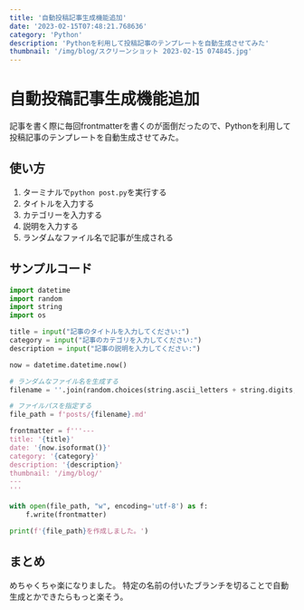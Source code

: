 ```yaml
---
title: '自動投稿記事生成機能追加'
date: '2023-02-15T07:48:21.768636'
category: 'Python'
description: 'Pythonを利用して投稿記事のテンプレートを自動生成させてみた'
thumbnail: '/img/blog/スクリーンショット 2023-02-15 074845.jpg'
---
```

# 自動投稿記事生成機能追加
記事を書く際に毎回frontmatterを書くのが面倒だったので、Pythonを利用して投稿記事のテンプレートを自動生成させてみた。

## 使い方
1. ターミナルで`python post.py`を実行する
2. タイトルを入力する
3. カテゴリーを入力する
4. 説明を入力する
5. ランダムなファイル名で記事が生成される

## サンプルコード
```python
import datetime
import random
import string
import os

title = input("記事のタイトルを入力してください:")
category = input("記事のカテゴリを入力してください:")
description = input("記事の説明を入力してください:")

now = datetime.datetime.now()

# ランダムなファイル名を生成する
filename = ''.join(random.choices(string.ascii_letters + string.digits, k=10))

# ファイルパスを指定する
file_path = f'posts/{filename}.md'

frontmatter = f'''---
title: '{title}'
date: '{now.isoformat()}'
category: '{category}'
description: '{description}'
thumbnail: '/img/blog/'
---
'''

with open(file_path, "w", encoding='utf-8') as f:
    f.write(frontmatter)

print(f'{file_path}を作成しました。')
```
## まとめ
めちゃくちゃ楽になりました。
特定の名前の付いたブランチを切ることで自動生成とかできたらもっと楽そう。
